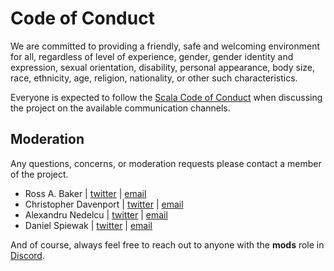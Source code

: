 # Code of Conduct

We are committed to providing a friendly, safe and welcoming environment for all, regardless of level of experience, gender, gender identity and expression, sexual orientation, disability, personal appearance, body size, race, ethnicity, age, religion, nationality, or other such characteristics.

Everyone is expected to follow the [Scala Code of Conduct] when discussing the project on the available communication channels.

## Moderation

Any questions, concerns, or moderation requests please contact a member of the project.

- Ross A. Baker | [twitter](https://twitter.com/rossabaker) | [email](mailto:ross@rossabaker.com)
- Christopher Davenport | [twitter](https://twitter.com/davenpcm) | [email](mailto:chris@christopherdavenport.tech)
- Alexandru Nedelcu | [twitter](https://twitter.com/alexelcu) | [email](mailto:y20+coc@alexn.org)
- Daniel Spiewak | [twitter](https://twitter.com/djspiewak) | [email](mailto:djspiewak@gmail.com)

And of course, always feel free to reach out to anyone with the **mods** role in [Discord](https://discord.gg/QNnHKHq5Ts).

[Scala Code of Conduct]: https://typelevel.org/code-of-conduct.html
